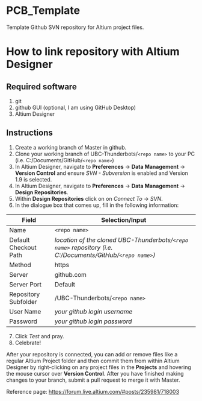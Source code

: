 # PCB_Template
Template Github SVN repository for Altium project files. 

# How to link repository with Altium Designer
## Required software
1. git
2. github GUI (optional, I am using GitHub Desktop)
2. Altium Designer

## Instructions
1. Create a working branch of Master in github.
1. Clone your working branch of UBC-Thunderbots/`<repo name>` to your PC (i.e. C:/Documents/GitHub/`<repo name>`)
2. In Altium Designer, navigate to **Preferences** -> **Data Management** -> **Version Control** and ensure *SVN - Subversion* is enabled and Version 1.9 is selected.
4. In Altium Designer, navigate to **Preferences** -> **Data Management** -> **Design Repositories**.
5. Within **Design Repositories** click on on *Connect To* -> *SVN*.
6. In the dialogue box that comes up, fill in the following information:

Field | Selection/Input
--- | ---
Name | `<repo name>`
Default Checkout Path | *location of the cloned UBC-Thunderbots/`<repo name>` repository (i.e. C:/Documents/GitHub/`<repo name>`)*
Method | https
Server | github.com
Server Port | Default
Repository Subfolder | /UBC-Thunderbots/`<repo name>`
User Name | *your github login username*
Password | *your github login password*

7. Click *Test* and pray.
8. Celebrate!

After your repository is connected, you can add or remove files like a regular Altium Project folder and then commit them from within Altium Designer by right-clicking on any project files in the **Projects** and hovering the mouse cursor over **Version Control**. After you have finished making changes to your branch, submit a pull request to merge it with Master.

Reference page: https://forum.live.altium.com/#posts/235981/718003

